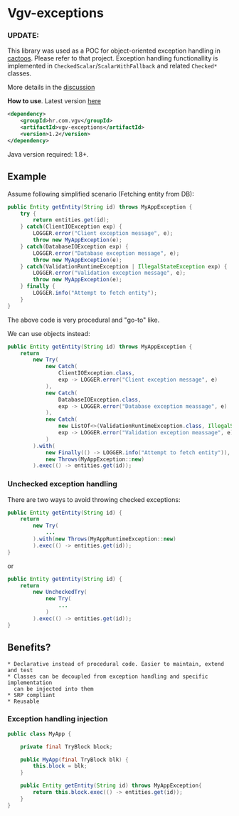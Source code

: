 # Vgv-exceptions

### UPDATE:
This library was used as a POC for object-oriented exception handling in [cactoos](https://github.com/yegor256/cactoos).
Please refer to that project. Exception handling functionallity is implemented in `CheckedScalar`/`ScalarWithFallback` and
related `Checked*` classes.

More details in the [discussion](https://github.com/yegor256/cactoos/issues/656) 

**How to use**.
Latest version [here](https://github.com/Vatavuk/vgv-exceptions/releases)

```xml
<dependency>
    <groupId>hr.com.vgv</groupId>
    <artifactId>vgv-exceptions</artifactId>
    <version>1.2</version>
</dependency>
```

Java version required: 1.8+.

## Example
Assume following simplified scenario (Fetching entity from DB):
```java
public Entity getEntity(String id) throws MyAppException {
    try {
        return entities.get(id);
    } catch(ClientIOException exp) {
        LOGGER.error("Client exception message", e);
        throw new MyAppException(e);
    } catch(DatabaseIOException exp) {
        LOGGER.error("Database exception message", e);
        throw new MyAppException(e);
    } catch(ValidationRuntimeException | IllegalStateException exp) {
        LOGGER.error("Validation exception message", e);
        throw new MyAppException(e);
    } finally {
        LOGGER.info("Attempt to fetch entity");
    }
}
```
The above code is very procedural and "go-to" like.

We can use objects instead:
```java
public Entity getEntity(String id) throws MyAppException {
    return
        new Try(
            new Catch(
                ClientIOException.class,
                exp -> LOGGER.error("Client exception message", e)
            ),
            new Catch(
                DatabaseIOException.class,
                exp -> LOGGER.error("Database exception meassage", e)
            ),
            new Catch(
                new ListOf<>(ValidationRuntimeException.class, IllegalStateException.class),
                exp -> LOGGER.error("Validation exception meassage", e)
            )
        ).with(
            new Finally(() -> LOGGER.info("Attempt to fetch entity")),
            new Throws(MyAppException::new)
        ).exec(() -> entities.get(id));
```

### Unchecked exception handling
There are two ways to avoid throwing checked exceptions:
```java
public Entity getEntity(String id) {
    return
        new Try(
            ...
        ).with(new Throws(MyAppRuntimeException::new)
        ).exec(() -> entities.get(id));
}
```
or
```java
public Entity getEntity(String id) {
    return
        new UncheckedTry(
            new Try(
                ...
            )
        ).exec(() -> entities.get(id));
}
```
## Benefits?
    * Declarative instead of procedural code. Easier to maintain, extend and test
    * Classes can be decoupled from exception handling and specific implementation
      can be injected into them
    * SRP compliant
    * Reusable
### Exception handling injection
```java
public class MyApp {

    private final TryBlock block;

    public MyApp(final TryBlock blk) {
        this.block = blk;
    }

    public Entity getEntity(String id) throws MyAppException{
        return this.block.exec(() -> entities.get(id));
    }
}
```

